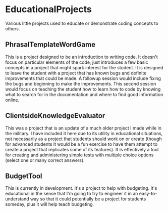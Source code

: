 # EducationalProjects
Various little projects used to educate or demonstrate coding concepts to others.

## PhrasalTemplateWordGame
This is a project designed to be an introduction to writing code. It doesn't focus on particular elements of the code, just introduces a few basic concepts in a project that might spark interest for the student. It is designed to leave the student with a project that has known bugs and definite improvements that could be made. A followup session would include fixing the bugs and beginning to make the improvements. This second session would focus on teaching the student how to learn how to code by knowing what to search for in the documentation and where to find good information online.

## ClientsideKnowledgeEvaluator
This was a project that is an update of a much older project I made while in the military. I have included it here due to its utility in educational situations, not necessarily as a project that students should work on or create (though for advanced students it would be a fun exercise to have them attempt to create a project that replicates some of its features). It is effectively a tool for creating and administering simple tests with multiple choice options (select one or many correct answers).

## BudgetTool
This is currently in development. It's a project to help with budgeting. It's educational in the sense that I'm going to try to engineer it in an easy-to-understand way so that it could potentially be a project for students someday, plus it will help teach budgeting.